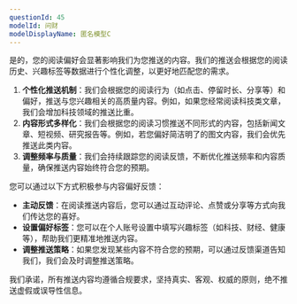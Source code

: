 ```yaml
---
questionId: 45
modelId: 问财
modelDisplayName: 匿名模型C
---
```

是的，您的阅读偏好会显著影响我们为您推送的内容。我们的推送会根据您的阅读历史、兴趣标签等数据进行个性化调整，以更好地匹配您的需求。

1. **个性化推送机制**：我们会根据您的阅读行为（如点击、停留时长、分享等）和偏好，推送与您兴趣相关的高质量内容。例如，如果您经常阅读科技类文章，我们会增加科技领域的推送比重。
2. **内容形式多样化**：我们会根据您的阅读习惯推送不同形式的内容，包括新闻文章、短视频、研究报告等。例如，若您偏好简洁明了的图文内容，我们会优先推送此类内容。
3. **调整频率与质量**：我们会持续跟踪您的阅读反馈，不断优化推送频率和内容质量，确保推送内容始终符合您的预期。

您可以通过以下方式积极参与内容偏好反馈：

- **主动反馈**：在阅读推送内容后，您可以通过互动评论、点赞或分享等方式向我们传达您的喜好。
- **设置偏好标签**：您可以在个人账号设置中填写兴趣标签（如科技、财经、健康等），帮助我们更精准地推送内容。
- **调整推送策略**：如果您发现某些内容不符合您的预期，可以通过反馈渠道告知我们，我们会及时调整推送策略。

我们承诺，所有推送内容均遵循合规要求，坚持真实、客观、权威的原则，绝不推送虚假或误导性信息。